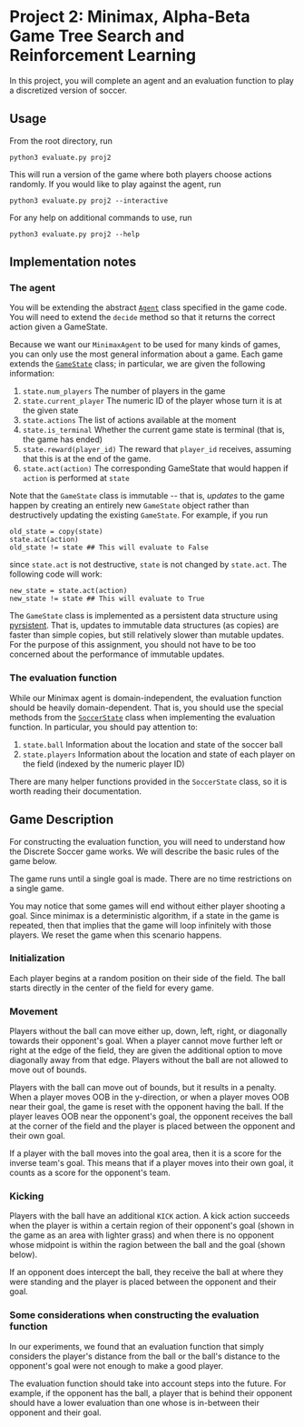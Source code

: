 # Project 2: Minimax, Alpha-Beta Game Tree Search and Reinforcement Learning

In this project, you will complete an agent and an evaluation function
to play a discretized version of soccer.

## Usage

From the root directory, run

    python3 evaluate.py proj2

This will run a version of the game where both players choose actions
randomly. If you would like to play against the agent, run

    python3 evaluate.py proj2 --interactive

For any help on additional commands to use, run

    python3 evaluate.py proj2 --help

## Implementation notes

### The agent

You will be extending the abstract [`Agent`](/src/lib/game/_game.py#L10)
class specified in the game code. You will need to extend the `decide`
method so that it returns the correct action given a GameState.

Because we want our `MinimaxAgent` to be used for many kinds of games,
you can only use the most general information about a game. Each game
extends the [`GameState`](/src/lib/game/_game.py#L135) class; in
particular, we are given the following information:

1. `state.num_players` The number of players in the game
2. `state.current_player` The numeric ID of the player whose turn it
   is at the given state
3. `state.actions` The list of actions available at the moment
4. `state.is_terminal` Whether the current game state is terminal (that is, the game has ended)
5. `state.reward(player_id)` The reward that `player_id` receives, assuming that this is at the end of the game.
6. `state.act(action)` The corresponding GameState that would happen if `action` is performed at `state`

Note that the `GameState` class is immutable -- that is, *updates* to
the game happen by creating an entirely new `GameState` object rather
than destructively updating the existing `GameState`. For example, if
you run

    old_state = copy(state)
    state.act(action)
    old_state != state ## This will evaluate to False

since `state.act` is not destructive, `state` is not changed by
`state.act`. The following code will work:

    new_state = state.act(action)
    new_state != state ## This will evaluate to True

The `GameState` class is implemented as a persistent data structure
using [pyrsistent](https://github.com/tobgu/pyrsistent). That is,
updates to immutable data structures (as copies) are faster than
simple copies, but still relatively slower than mutable updates. For
the purpose of this assignment, you should not have to be too
concerned about the performance of immutable updates.

### The evaluation function

While our Minimax agent is domain-independent, the evaluation function
should be heavily domain-dependent. That is, you should use the
special methods from
the [`SoccerState`](/src/lib/game/discrete_soccer.py#L91) class when
implementing the evaluation function. In particular, you should pay
attention to:

1. `state.ball` Information about the location and state of the soccer ball
2. `state.players` Information about the location and state of each
   player on the field (indexed by the numeric player ID)

There are many helper functions provided in the `SoccerState` class,
so it is worth reading their documentation.

## Game Description

For constructing the evaluation function, you will need to understand
how the Discrete Soccer game works. We will describe the basic rules
of the game below.

The game runs until a single goal is made. There are no time
restrictions on a single game.

You may notice that some games will end without either player shooting
a goal. Since minimax is a deterministic algorithm, if a state in the
game is repeated, then that implies that the game will loop infinitely
with those players. We reset the game when this scenario happens.

### Initialization

Each player begins at a random position on their side of the
field. The ball starts directly in the center of the field for every
game.

### Movement

Players without the ball can move either up, down, left, right, or
diagonally towards their opponent's goal. When a player cannot move
further left or right at the edge of the field, they are given the
additional option to move diagonally away from that edge. Players
without the ball are not allowed to move out of bounds.

Players with the ball can move out of bounds, but it results in a
penalty. When a player moves OOB in the y-direction, or when a player
moves OOB near their goal, the game is reset with the opponent having
the ball. If the player leaves OOB near the opponent's goal, the
opponent receives the ball at the corner of the field and the player
is placed between the opponent and their own goal.

If a player with the ball moves into the goal area, then it is a score
for the inverse team's goal. This means that if a player moves into
their own goal, it counts as a score for the opponent's team.

### Kicking

Players with the ball have an additional `KICK` action. A kick action
succeeds when the player is within a certain region of their
opponent's goal (shown in the game as an area with lighter grass) and
when there is no opponent whose midpoint is within the ragion between
the ball and the goal (shown below).

If an opponent does intercept the ball, they receive the ball at where
they were standing and the player is placed between the opponent and
their goal.

### Some considerations when constructing the evaluation function

In our experiments, we found that an evaluation function that simply
considers the player's distance from the ball or the ball's distance
to the opponent's goal were not enough to make a good player.

The evaluation function should take into account steps into the
future. For example, if the opponent has the ball, a player that is
behind their opponent should have a lower evaluation than one whose is
in-between their opponent and their goal.
